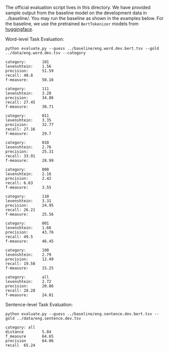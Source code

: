 The official evaluation script lives in this directory. We have provided sample output from the baseline model on the development data in ../baseline/. You may run the baseline as shown in the examples below. For the baseline, we use the pretrained `BertTokenizer` models from [huggingface](https://huggingface.co/docs/transformers/main_classes/tokenizer#transformers.PreTrainedTokenizer). 

Word-level Task Evaluation:

``
python evaluate.py --guess ../baseline/eng.word.dev.bert.tsv --gold ../data/eng.word.dev.tsv --category
``

```
category:       101
levenshtein:    1.56
precision:      51.59
recall: 48.8
f-measure:      50.16

category:       111
levenshtein:    3.28
precision:      34.86
recall: 27.45
f-measure:      30.71

category:       011
levenshtein:    3.35
precision:      32.77
recall: 27.16
f-measure:      29.7

category:       010
levenshtein:    2.76
precision:      25.31
recall: 33.91
f-measure:      28.99

category:       000
levenshtein:    2.16
precision:      2.42
recall: 6.63
f-measure:      3.55

category:       110
levenshtein:    3.31
precision:      24.95
recall: 26.21
f-measure:      25.56

category:       001
levenshtein:    1.66
precision:      43.76
recall: 49.5
f-measure:      46.45

category:       100
levenshtein:    2.79
precision:      12.49
recall: 19.58
f-measure:      15.25

category:       all
levenshtein:    2.72
precision:      20.86
recall: 28.28
f-measure:      24.01
```

Sentence-level Task Evaluation:

``
python evaluate.py --guess ../baseline/eng.sentence.dev.bert.tsv --gold ../data/eng.sentence.dev.tsv
``

```
category: all
distance        5.84
f_measure       64.65
precision       64.06
recall  65.24
```
